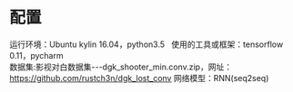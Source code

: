 # 配置
 运行环境：Ubuntu kylin 16.04，python3.5  
 使用的工具或框架：tensorflow 0.11，pycharm   
 数据集:影视对白数据集---dgk_shooter_min.conv.zip，网址：https://github.com/rustch3n/dgk_lost_conv 
 网络模型：RNN(seq2seq)
